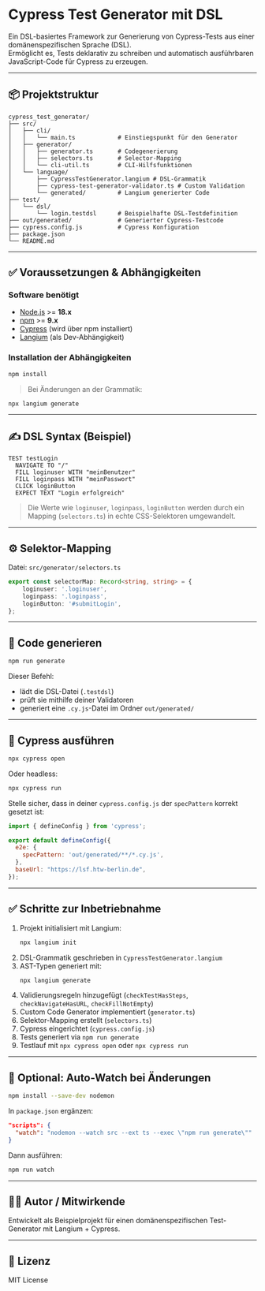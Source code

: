 # Cypress Test Generator mit DSL

Ein DSL-basiertes Framework zur Generierung von Cypress-Tests aus einer domänenspezifischen Sprache (DSL).  
Ermöglicht es, Tests deklarativ zu schreiben und automatisch ausführbaren JavaScript-Code für Cypress zu erzeugen.

---

## 📦 Projektstruktur

```
cypress_test_generator/
├── src/
│   ├── cli/
│   │   └── main.ts            # Einstiegspunkt für den Generator
│   ├── generator/
│   │   ├── generator.ts       # Codegenerierung
│   │   ├── selectors.ts       # Selector-Mapping
│   │   └── cli-util.ts        # CLI-Hilfsfunktionen
│   └── language/
│       ├── CypressTestGenerator.langium # DSL-Grammatik
│       ├── cypress-test-generator-validator.ts # Custom Validation
│       └── generated/         # Langium generierter Code
├── test/
│   └── dsl/
│       └── login.testdsl      # Beispielhafte DSL-Testdefinition
├── out/generated/             # Generierter Cypress-Testcode
├── cypress.config.js          # Cypress Konfiguration
├── package.json
└── README.md
```

---

## ✅ Voraussetzungen & Abhängigkeiten

### Software benötigt

- [Node.js](https://nodejs.org/) >= **18.x**
- [npm](https://www.npmjs.com/) >= **9.x**
- [Cypress](https://www.cypress.io/) (wird über npm installiert)
- [Langium](https://langium.org/) (als Dev-Abhängigkeit)

### Installation der Abhängigkeiten

```bash
npm install
```

> Bei Änderungen an der Grammatik:  
```bash
npx langium generate
```

---

## ✍️ DSL Syntax (Beispiel)

```dsl
TEST testLogin
  NAVIGATE TO "/"
  FILL loginuser WITH "meinBenutzer"
  FILL loginpass WITH "meinPasswort"
  CLICK loginButton
  EXPECT TEXT "Login erfolgreich"
```

> Die Werte wie `loginuser`, `loginpass`, `loginButton` werden durch ein Mapping (`selectors.ts`) in echte CSS-Selektoren umgewandelt.

---

## ⚙️ Selektor-Mapping

Datei: `src/generator/selectors.ts`

```ts
export const selectorMap: Record<string, string> = {
    loginuser: '.loginuser',
    loginpass: '.loginpass',
    loginButton: '#submitLogin',
};
```

---

## 🚀 Code generieren

```bash
npm run generate
```

Dieser Befehl:

- lädt die DSL-Datei (`.testdsl`)
- prüft sie mithilfe deiner Validatoren
- generiert eine `.cy.js`-Datei im Ordner `out/generated/`

---

## 🧪 Cypress ausführen

```bash
npx cypress open
```

Oder headless:

```bash
npx cypress run
```

Stelle sicher, dass in deiner `cypress.config.js` der `specPattern` korrekt gesetzt ist:

```js
import { defineConfig } from 'cypress';

export default defineConfig({
  e2e: {
    specPattern: 'out/generated/**/*.cy.js',
  },
  baseUrl: "https://lsf.htw-berlin.de",
});
```

---

## ✅ Schritte zur Inbetriebnahme

1. Projekt initialisiert mit Langium:
   ```bash
   npx langium init
   ```
2. DSL-Grammatik geschrieben in `CypressTestGenerator.langium`
3. AST-Typen generiert mit:
   ```bash
   npx langium generate
   ```
4. Validierungsregeln hinzugefügt (`checkTestHasSteps`, `checkNavigateHasURL`, `checkFillNotEmpty`)
5. Custom Code Generator implementiert (`generator.ts`)
6. Selektor-Mapping erstellt (`selectors.ts`)
7. Cypress eingerichtet (`cypress.config.js`)
8. Tests generiert via `npm run generate`
9. Testlauf mit `npx cypress open` oder `npx cypress run`

---

## 🔁 Optional: Auto-Watch bei Änderungen

```bash
npm install --save-dev nodemon
```

In `package.json` ergänzen:

```json
"scripts": {
  "watch": "nodemon --watch src --ext ts --exec \"npm run generate\""
}
```

Dann ausführen:

```bash
npm run watch
```

---

## 👨‍💻 Autor / Mitwirkende

Entwickelt als Beispielprojekt für einen domänenspezifischen Test-Generator mit Langium + Cypress.

---

## 📝 Lizenz

MIT License
